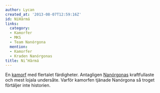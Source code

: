 ```yaml
---
author: Lycan
created_at: '2013-08-07T12:59:16Z'
id: NiHârmá
links:
  category:
  - Kamorfer
  - MKS
  - Team Nanórgona
  mention:
  - Kamorfer
  - Kraden Nanórgonas
title: Ni’Hârmá
---
```


En [kamorf] med flertalet färdigheter. Antagligen [Nanórgonas] kraftfullaste och mest lojala
undersåte. Varför kamorfen tjänade Nanórgona så troget förtäljer inte historien.

  [kamorf]: Kamorfer
  [Nanórgonas]: Kraden_Nanórgonas